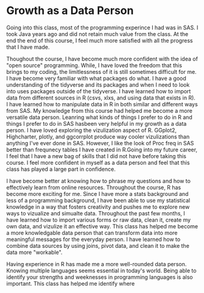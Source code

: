 # Growth as a Data Person

Going into this class, most of the programming experince I had was in SAS. I took Java years ago and did not retain much value from the class. At the end the end of this course, I feel much more satisfied with all the progress that I have made. 

Thoughout the course, I have become much more confident with the idea of "open source" programming. While, I have loved the freedom that this brings to my coding, the limitlessness of it is still sometimes difficult for me. I have become very familiar with what packages do what. I have a good understanding of the tidyverse and its packages and when I need to look into uses packages outside of the tidyverse. I have learned how to import data from different sources in R (csvs, xlxs, and using data that exists in R). I have learned how to manipulate data in R in both similar and different ways from SAS. My knowledge from this course had helped me become a more versatile data person. Leanring what kinds of things I prefer to do in R and things I prefer to do in SAS hasbeen very helpful in my growth as a data person. I have loved exploring the vizulization aspect of R. GGplot2, Highcharter, plotly, and ggcorrplot  produce way cooler vizulizations than anything I've ever done in SAS. However, I like the look of Proc freq in SAS better than frequnecy tables I have created in R.Going into my future career, I feel that I have a new bag of skills that I did not have before taking this course. I feel more confident in myself as a data person and feel that this class has played a large part in confidence.


I have become better at knowing how to phrase my questions and how to effectively learn from online resources. Throughout the course, R has become more exciting for me. Since I have more a stats background and less of a programming background, I have been able to use my statistical knowledge in a way that fosters creativity and pushes me to explore new ways to vizualize and simualte data. Throughout the past few months, I have learned how to import various forms or raw data, clean it, create my own data, and vizulize it an effective way. This class has helped me become a more knowledgable data person that can transform data into more meaningful messages for the everyday person. I have learned how to combine data sources by using joins, pivot data, and clean it to make the data more "workable".

Having experience in R has made me a more well-rounded data person. Knowing multiple languages seems essential in today's world. Being able to identify your strengths and weeknesses in programming languages is also important. This class has helped me identify where 

